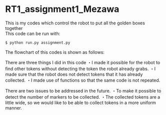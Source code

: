 # RT1_assignment1_Mezawa
This is my codes which control the robot to put all the golden boxes together  
	This code can be run with:

 ```bash
$ python run.py assignment.py 
``` 

The flowchart of this codes is shown as follows:


There are three things I did in this code
・I made it possible for the robot to find other tokens without detecting the token the robot already grabs.
・I made sure that the robot does not detect tokens that it has already collected.
・I made use of functions so that the same code is not repeated.

There are two issues to be addressed in the future.
・To make it possible to detect the number of markers to be collected.
・The collected tokens are a little wide, so we would like to be able to collect tokens in a more uniform manner.
